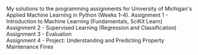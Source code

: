 My solutions to the programming assignments for University of Michigan's Applied Machine Learning in Python (Weeks 1-4). 
Assignment 1 - Introduction to Machine Learning (Fundamentals, SciKit Learn)  
Assignment 2 - Supervised Learning (Regression and Classification)  
Assignment 3 - Evaluation   
Assignment 4 - Project: Understanding and Predicting Property Maintenance Fines